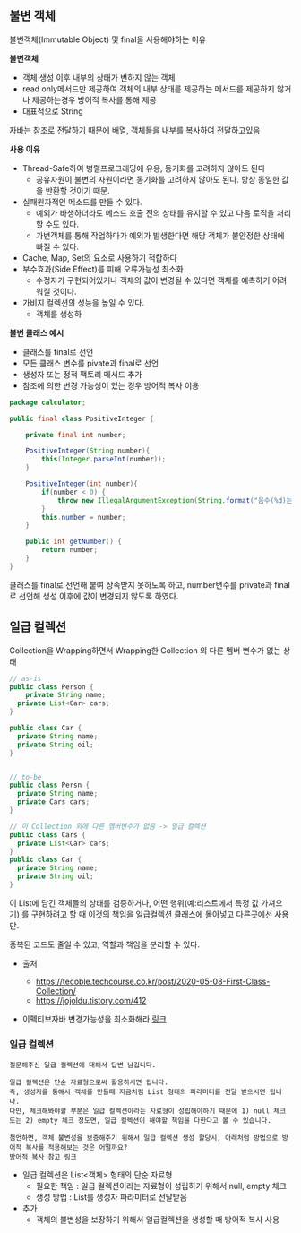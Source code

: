 ## 불변 객체

불변객체(Immutable Object) 및 final을 사용해야하는 이유

**불변객체**

- 객체 생성 이후 내부의 상태가 변하지 않는 객체
- read only메서드만 제공하여 객체의 내부 상태를 제공하는 메서드를 제공하지 않거나 제공하는경우 방어적 복사를 통해 제공
- 대표적으로 String

자바는 참조로 전달하기 때문에 배열, 객체들을 내부를 복사하여 전달하고있음



**사용 이유**

- Thread-Safe하여 병렬프로그래밍에 유용, 동기화를 고려하지 않아도 된다
  - 공유자원이 불변의 자원이라면 동기화를 고려하지 않아도 된다. 항상 동일한 값을 반환할 것이기 때문.
- 실패원자적인 메소드를 만들 수 있다.
  - 예외가 바생하더라도 메소드 호출 전의 상태를 유지할 수 있고 다음 로직을 처리할 수도 있다.
  - 가변객체를 통해 작업하다가 예외가 발생한다면 해당 객체가 불안정한 상태에 빠질 수 있다.
- Cache, Map, Set의 요소로 사용하기 적합하다
- 부수효과(Side Effect)를 피해 오류가능성 최소화
  - 수정자가 구현되어있거나 객체의 값이 변경될 수 있다면 객체를 예측하기 어려워질 것이다. 
- 가비지 컬렉션의 성능을 높일 수 있다.
  - 객체를 생성하



**불변 클래스 예시**

- 클래스를 final로 선언
- 모든 클래스 변수를 pivate과 final로 선언
- 생성자 또는 정적 팩토리 메서드 추가
- 참조에 의한 변경 가능성이 있는 경우 방어적 복사 이용 



```java
package calculator;

public final class PositiveInteger {

    private final int number;

    PositiveInteger(String number){
        this(Integer.parseInt(number));
    }

    PositiveInteger(int number){
        if(number < 0) {
            throw new IllegalArgumentException(String.format("음수(%d)는 허용하지 않습니다.", number));
        }
        this.number = number;
    }

    public int getNumber() {
        return number;
    }
}
```

클래스를 final로 선언해 붙여 상속받지 못하도록 하고, number변수를 private과 final로 선언해 생성 이후에 값이 변경되지 않도록 하였다. 

## 일급 컬렉션

Collection을 Wrapping하면서 Wrapping한 Collection 외 다른 멤버 변수가 없는 상태

```java
// as-is
public class Person {
	private String name;
  private List<Car> cars;
}

public class Car {
  private String name;
  private String oil;
}


// to-be
public class Persn {
  private String name;
  private Cars cars;
}

// 이 Collection 외에 다른 멤버변수가 없음 -> 일급 컬렉션
public class Cars {
  private List<Car> cars;
}
public class Car {
  private String name;
  private String oil;
}
```

이 List에 담긴 객체들의 상태를 검증하거나, 어떤 행위(예:리스트에서 특정 값 가져오기) 를 구현하려고 할 때 이것의 책임을 일급컬렉션 클래스에 몰아넣고 다른곳에선 사용만. 

중복된 코드도 줄일 수 있고, 역할과 책임을 분리할 수 있다.

- 출처
  - https://tecoble.techcourse.co.kr/post/2020-05-08-First-Class-Collection/
  - https://jojoldu.tistory.com/412

- 이펙티브자바 변경가능성을 최소화해라 [링크](https://github.com/kang-jisu/dev-study-log/blob/main/background/book/%EC%9D%B4%ED%8E%99%ED%8B%B0%EB%B8%8C%EC%9E%90%EB%B0%94/17.%EB%B3%80%EA%B2%BD%20%EA%B0%80%EB%8A%A5%EC%84%B1%EC%9D%84%20%EC%B5%9C%EC%86%8C%ED%99%94%ED%95%98%EB%9D%BC.md)


### 일급 컬렉션

```
질문해주신 일급 컬렉션에 대해서 답변 남깁니다.

일급 컬렉션은 단순 자료형으로써 활용하시면 됩니다.
즉, 생성자를 통해서 객체를 만들때 지금처럼 List 형태의 파라미터를 전달 받으시면 됩니다.
다만, 체크해봐야할 부분은 일급 컬렉션이라는 자료형이 성립해야하기 때문에 1) null 체크 또는 2) empty 체크 정도면, 일급 컬렉션이 해야할 책임을 다한다고 볼 수 있습니다.

첨언하면, 객체 불변성을 보증해주기 위해서 일급 컬렉션 생성 할당시, 아래처럼 방법으로 방어적 복사를 적용해보는 것은 어떨까요?
방어적 복사 참고 링크
```

- 일급 컬렉션은 List<객체> 형태의 단순 자료형
  - 필요한 책임 : 일급 컬렉션이라는 자료형이 성립하기 위해서 null, empty 체크
  - 생성 방법 : List를 생성자 파라미터로 전달받음
- 추가 
  - 객체의 불변성을 보장하기 위해서 일급컬렉션을 생성할 때 방어적 복사 사용
  
